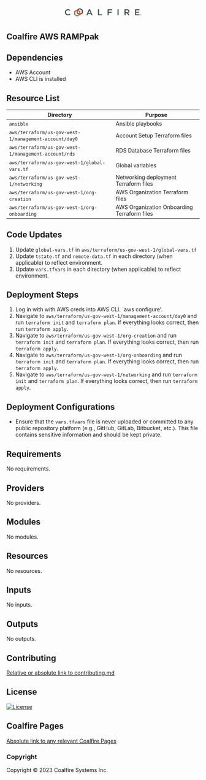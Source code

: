 <div align="center">
<img src="coalfire_logo.png" width="200">

</div>

## Coalfire AWS RAMPpak

## Dependencies

- AWS Account 
- AWS CLI is installed

## Resource List

| Directory | Purpose |
| --------- | ------- |
| `ansible` | Ansible playbooks |
| `aws/terraform/us-gov-west-1/management-account/day0` | Account Setup Terraform files |
| `aws/terraform/us-gov-west-1/management-account/rds` | RDS Database Terraform files |
| `aws/terraform/us-gov-west-1/global-vars.tf` | Global variables |
| `aws/terraform/us-gov-west-1/networking` | Networking deployment Terraform files |
| `aws/terraform/us-gov-west-1/org-creation` | AWS Organization Terraform files |
| `aws/terraform/us-gov-west-1/org-onboarding` | AWS Organization Onboarding Terraform files |

## Code Updates

1. Update `global-vars.tf` in `aws/terraform/us-gov-west-1/global-vars.tf`
2. Update `tstate.tf` and `remote-data.tf` in each directory (when applicable) to reflect environment.
3. Update `vars.tfvars` in each directory (when applicable) to reflect environment.

## Deployment Steps

1. Log in with with AWS creds into AWS CLI. `aws configure'.
2. Navigate to `aws/terraform/us-gov-west-1/management-account/day0` and run `terraform init` and `terraform plan`. If everything looks correct, then run `terraform apply`.
3. Navigate to `aws/terraform/us-gov-west-1/org-creation` and run `terraform init` and `terraform plan`. If everything looks correct, then run `terraform apply`.
4. Navigate to `aws/terraform/us-gov-west-1/org-onboarding` and run `terraform init` and `terraform plan`. If everything looks correct, then run `terraform apply`.
5. Navigate to `aws/terraform/us-gov-west-1/networking` and run `terraform init` and `terraform plan`. If everything looks correct, then run `terraform apply`.

## Deployment Configurations

- Ensure that the `vars.tfvars` file is never uploaded or committed to any public repository platform (e.g., GitHub, GitLab, Bitbucket, etc.). This file contains sensitive information and should be kept private.

<!-- BEGIN_TF_DOCS -->
## Requirements

No requirements.

## Providers

No providers.

## Modules

No modules.

## Resources

No resources.

## Inputs

No inputs.

## Outputs

No outputs.
<!-- END_TF_DOCS -->

## Contributing

[Relative or absolute link to contributing.md](CONTRIBUTING.md)


## License

[![License](https://img.shields.io/badge/license-MIT-blue.svg)](https://opensource.org/license/mit/)


## Coalfire Pages

[Absolute link to any relevant Coalfire Pages](https://coalfire.com/)

### Copyright

Copyright © 2023 Coalfire Systems Inc.

